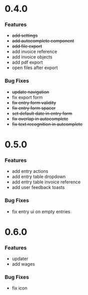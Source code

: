 # 0.4.0

### Features

- ~~add settings~~
- ~~add autocomplete component~~
- ~~add file export~~
- add invoice reference
- add invoice objects
- add pdf export
- open files after export

### Bug Fixes

- ~~update navigation~~
- fix export form
- ~~fix entry form validity~~
- ~~fix entry form spacer~~
- ~~set default date in entry form~~
- ~~fix overlap in autocomplete~~
- ~~fix text recognition in autcomplete~~

# 0.5.0

### Features

- add entry actions
- add entry table dropdown
- add entry table invoice reference
- add user feedback toasts

### Bug Fixes

- fix entry ui on empty entries

# 0.6.0

### Features

- updater
- add wages

### Bug Fixes

- fix icon
